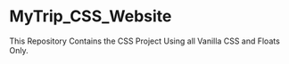 # MyTrip_CSS_Website
This Repository Contains the CSS Project Using all Vanilla CSS and Floats Only.
